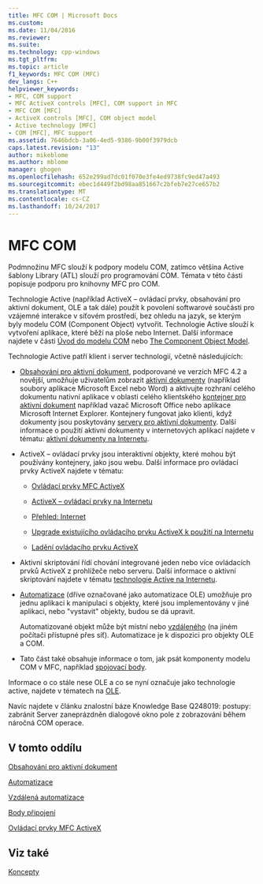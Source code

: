 ```yaml
---
title: MFC COM | Microsoft Docs
ms.custom: 
ms.date: 11/04/2016
ms.reviewer: 
ms.suite: 
ms.technology: cpp-windows
ms.tgt_pltfrm: 
ms.topic: article
f1_keywords: MFC COM (MFC)
dev_langs: C++
helpviewer_keywords:
- MFC, COM support
- MFC ActiveX controls [MFC], COM support in MFC
- MFC COM [MFC]
- ActiveX controls [MFC], COM object model
- Active technology [MFC]
- COM [MFC], MFC support
ms.assetid: 7646bdcb-3a06-4ed5-9386-9b00f3979dcb
caps.latest.revision: "13"
author: mikeblome
ms.author: mblome
manager: ghogen
ms.openlocfilehash: 652e299ad7dc01f070e3fe4ed9738fc9ed47a493
ms.sourcegitcommit: ebec1d449f2bd98aa851667c2bfeb7e27ce657b2
ms.translationtype: MT
ms.contentlocale: cs-CZ
ms.lasthandoff: 10/24/2017
---
```

# <a name="mfc-com"></a>MFC COM
Podmnožinu MFC slouží k podpory modelu COM, zatímco většina Active šablony Library (ATL) slouží pro programování COM. Témata v této části popisuje podporu pro knihovny MFC pro COM.  
  
 Technologie Active (například ActiveX – ovládací prvky, obsahování pro aktivní dokument, OLE a tak dále) použít k povolení softwarové součásti pro vzájemné interakce v síťovém prostředí, bez ohledu na jazyk, se kterým byly modelu COM (Component Object) vytvořit. Technologie Active slouží k vytvoření aplikace, které běží na ploše nebo Internet. Další informace najdete v části [Úvod do modelu COM](../atl/introduction-to-com.md) nebo [The Component Object Model](http://msdn.microsoft.com/library/windows/desktop/ms694363).  
  
 Technologie Active patří klient i server technologií, včetně následujících:  
  
-   [Obsahování pro aktivní dokument](../mfc/active-document-containment.md), podporované ve verzích MFC 4.2 a novější, umožňuje uživatelům zobrazit [aktivní dokumenty](../mfc/active-documents.md) (například soubory aplikace Microsoft Excel nebo Word) a aktivujte rozhraní celého dokumentu nativní aplikace v oblasti celého klientského [kontejner pro aktivní dokument](../mfc/active-document-containers.md) například vazač Microsoft Office nebo aplikace Microsoft Internet Explorer. Kontejnery fungovat jako klienti, když dokumenty jsou poskytovány [servery pro aktivní dokumenty](../mfc/active-document-servers.md). Další informace o použití aktivní dokumenty v internetových aplikací najdete v tématu: [aktivní dokumenty na Internetu](../mfc/active-documents-on-the-internet.md).  
  
-   ActiveX – ovládací prvky jsou interaktivní objekty, které mohou být používány kontejnery, jako jsou webu. Další informace pro ovládací prvky ActiveX najdete v tématu:  
  
    -   [Ovládací prvky MFC ActiveX](../mfc/mfc-activex-controls.md)  
  
    -   [ActiveX – ovládací prvky na Internetu](../mfc/activex-controls-on-the-internet.md)  
  
    -   [Přehled: Internet](../mfc/mfc-internet-programming-basics.md)  
  
    -   [Upgrade existujícího ovládacího prvku ActiveX k použití na Internetu](../mfc/upgrading-an-existing-activex-control.md)  
  
    -   [Ladění ovládacího prvku ActiveX](/visualstudio/debugger/how-to-debug-an-activex-control)  
  
-   Aktivní skriptování řídí chování integrované jeden nebo více ovládacích prvků ActiveX z prohlížeče nebo serveru. Další informace o aktivní skriptování najdete v tématu [technologie Active na Internetu](../mfc/active-technology-on-the-internet.md).  
  
-   [Automatizace](../mfc/automation.md) (dříve označované jako automatizace OLE) umožňuje pro jednu aplikaci k manipulaci s objekty, které jsou implementovány v jiné aplikaci, nebo "vystavit" objekty, budou se dá upravit.  
  
     Automatizované objekt může být místní nebo [vzdáleného](../mfc/remote-automation.md) (na jiném počítači přístupné přes síť). Automatizace je k dispozici pro objekty OLE a COM.  
  
-   Tato část také obsahuje informace o tom, jak psát komponenty modelu COM v MFC, například [spojovací body](../mfc/connection-points.md).  
  
 Informace o co stále nese OLE a co se nyní označuje jako technologie active, najdete v tématech na [OLE](../mfc/ole-in-mfc.md).  
  
 Navíc najdete v článku znalostní báze Knowledge Base Q248019: postupy: zabránit Server zaneprázdněn dialogové okno pole z zobrazování během náročná COM operace.  
  
## <a name="in-this-section"></a>V tomto oddílu  
 [Obsahování pro aktivní dokument](../mfc/active-document-containment.md)  
  
 [Automatizace](../mfc/automation.md)  
  
 [Vzdálená automatizace](../mfc/remote-automation.md)  
  
 [Body připojení](../mfc/connection-points.md)  
  
 [Ovládací prvky MFC ActiveX](../mfc/mfc-activex-controls.md)  
  
## <a name="see-also"></a>Viz také  
 [Koncepty](../mfc/mfc-concepts.md)

